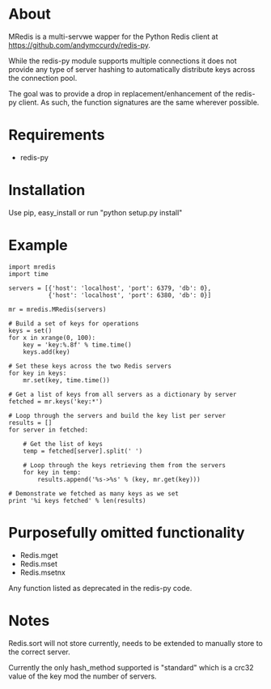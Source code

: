 About
=====

MRedis is a multi-servwe wapper for the Python Redis client at https://github.com/andymccurdy/redis-py.

While the redis-py module supports multiple connections it does not provide any type of server hashing to automatically distribute keys across the connection
pool.

The goal was to provide a drop in replacement/enhancement of the redis-py client. As such, the function signatures are the same wherever possible.

Requirements
============

* redis-py

Installation
============

Use pip, easy_install or run "python setup.py install"

Example
=======

    import mredis
    import time

    servers = [{'host': 'localhost', 'port': 6379, 'db': 0},
               {'host': 'localhost', 'port': 6380, 'db': 0}]

    mr = mredis.MRedis(servers)

    # Build a set of keys for operations
    keys = set()
    for x in xrange(0, 100):
        key = 'key:%.8f' % time.time()
        keys.add(key)

    # Set these keys across the two Redis servers
    for key in keys:
        mr.set(key, time.time())

    # Get a list of keys from all servers as a dictionary by server
    fetched = mr.keys('key:*')

    # Loop through the servers and build the key list per server
    results = []
    for server in fetched:

        # Get the list of keys
        temp = fetched[server].split(' ')

        # Loop through the keys retrieving them from the servers
        for key in temp:
            results.append('%s->%s' % (key, mr.get(key)))

    # Demonstrate we fetched as many keys as we set
    print '%i keys fetched' % len(results)

Purposefully omitted functionality
==================================

* Redis.mget
* Redis.mset
* Redis.msetnx

Any function listed as deprecated in the redis-py code.

Notes
=====

Redis.sort will not store currently, needs to be extended to manually store to the correct server.

Currently the only hash_method supported is "standard" which is a crc32 value of the key mod the number of servers.
